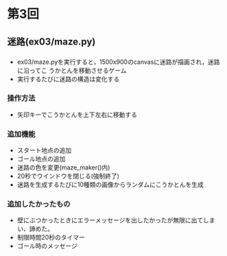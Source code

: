 # 第3回
## 迷路(ex03/maze.py)
###
- ex03/maze.pyを実行すると，1500x900のcanvasに迷路が描画され，迷路に沿ってこ
うかとんを移動させるゲーム
- 実行するたびに迷路の構造は変化する

### 操作方法
- 矢印キーでこうかとんを上下左右に移動する

### 追加機能
- スタート地点の追加
- ゴール地点の追加
- 迷路の色を変更(maze_maker()内)
- 20秒でウインドウを閉じる(強制終了)
- 迷路を生成するたびに10種類の画像からランダムにこうかとんを生成

### 追加したかったもの
- 壁にぶつかったときにエラーメッセージを出したかったが無限に出てしまい、諦めた。
- 制限時間20秒のタイマー
- ゴール時のメッセージ
